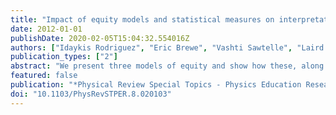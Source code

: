 ```yaml
---
title: "Impact of equity models and statistical measures on interpretations of educational reform"
date: 2012-01-01
publishDate: 2020-02-05T15:04:32.554016Z
authors: ["Idaykis Rodriguez", "Eric Brewe", "Vashti Sawtelle", "Laird H. Kramer"]
publication_types: ["2"]
abstract: "We present three models of equity and show how these, along with the statistical measures used to evaluate results, impact interpretation of equity in education reform. Equity can be defined and interpreted in many ways. Most equity education reform research strives to achieve equity by closing achievement gaps between groups. An example is given by the study by Lorenzo et al. that shows that interactive engagement methods lead to increased gender equity. In this paper, we reexamine the results of Lorenzo et al. through three models of equity. We find that interpretation of the results strongly depends on the model of equity chosen. Further, we argue that researchers must explicitly state their model of equity as well as use effect size measurements to promote clarity in education reform."
featured: false
publication: "*Physical Review Special Topics - Physics Education Research*"
doi: "10.1103/PhysRevSTPER.8.020103"
---
```


